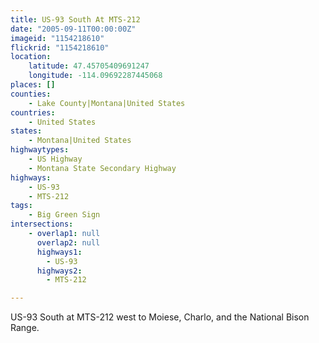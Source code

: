 ```yaml
---
title: US-93 South At MTS-212
date: "2005-09-11T00:00:00Z"
imageid: "1154218610"
flickrid: "1154218610"
location:
    latitude: 47.45705409691247
    longitude: -114.09692287445068
places: []
counties:
    - Lake County|Montana|United States
countries:
    - United States
states:
    - Montana|United States
highwaytypes:
    - US Highway
    - Montana State Secondary Highway
highways:
    - US-93
    - MTS-212
tags:
    - Big Green Sign
intersections:
    - overlap1: null
      overlap2: null
      highways1:
        - US-93
      highways2:
        - MTS-212

---
```

US-93 South at MTS-212 west to Moiese, Charlo, and the National Bison Range.